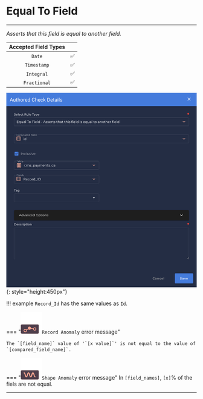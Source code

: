 # Equal To Field

---

*Asserts that this field is equal to another field.*

| Accepted Field Types   |                      |
| :--------------------: | :------------------: |
| `Date`                 | :white_check_mark:   |
| `Timestamp`            | :white_check_mark:   |
| `Integral`             | :white_check_mark:   |
| `Fractional`           | :white_check_mark:   |


![Screenshot](../assets/checks/rule-types/equal-to-field-check.png){: style="height:450px"}

!!! example
    `Record_Id` has the same values as `Id`.

=== "![Screenshot](../assets/checks/rule-types/icons/icon-record-anomaly-dark.svg)`Record Anomaly` error message"

    The `[field_name]` value of '`[x value]`' is not equal to the value of `[compared_field_name]`.

=== "![Screenshot](../assets/checks/rule-types/icons/icon-shape-anomaly-dark.svg)`Shape Anomaly` error message"
    In `[field_names]`, `[x]`% of the fiels are not equal.

---